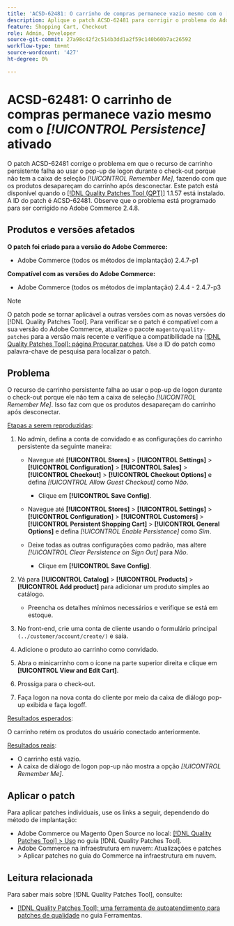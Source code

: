 ```yaml
---
title: 'ACSD-62481: O carrinho de compras permanece vazio mesmo com o [!UICONTROL Persistence] ativado'
description: Aplique o patch ACSD-62481 para corrigir o problema do Adobe Commerce em que o recurso de carrinho persistente falha ao usar o pop-up de logon durante a finalização da compra.
feature: Shopping Cart, Checkout
role: Admin, Developer
source-git-commit: 27a98c42f2c514b3dd1a2f59c140b60b7ac26592
workflow-type: tm+mt
source-wordcount: '427'
ht-degree: 0%

---
```



# ACSD-62481: O carrinho de compras permanece vazio mesmo com o *[!UICONTROL Persistence]* ativado

O patch ACSD-62481 corrige o problema em que o recurso de carrinho persistente falha ao usar o pop-up de logon durante o check-out porque não tem a caixa de seleção *[!UICONTROL Remember Me]*, fazendo com que os produtos desapareçam do carrinho após desconectar. Este patch está disponível quando o [[!DNL Quality Patches Tool (QPT)]](/help/tools/quality-patches-tool/quality-patches-tool-to-self-serve-quality-patches.md) 1.1.57 está instalado. A ID do patch é ACSD-62481. Observe que o problema está programado para ser corrigido no Adobe Commerce 2.4.8.

## Produtos e versões afetados

**O patch foi criado para a versão do Adobe Commerce:**

* Adobe Commerce (todos os métodos de implantação) 2.4.7-p1

**Compatível com as versões do Adobe Commerce:**

* Adobe Commerce (todos os métodos de implantação) 2.4.4 - 2.4.7-p3

>[!NOTE]
>
>O patch pode se tornar aplicável a outras versões com as novas versões do [!DNL Quality Patches Tool]. Para verificar se o patch é compatível com a sua versão do Adobe Commerce, atualize o pacote `magento/quality-patches` para a versão mais recente e verifique a compatibilidade na [[!DNL Quality Patches Tool]: página Procurar patches](https://experienceleague.adobe.com/tools/commerce-quality-patches/index.html). Use a ID do patch como palavra-chave de pesquisa para localizar o patch.

## Problema

O recurso de carrinho persistente falha ao usar o pop-up de logon durante o check-out porque ele não tem a caixa de seleção *[!UICONTROL Remember Me]*. Isso faz com que os produtos desapareçam do carrinho após desconectar.

<u>Etapas a serem reproduzidas</u>:

1. No admin, defina a conta de convidado e as configurações do carrinho persistente da seguinte maneira:

   * Navegue até **[!UICONTROL Stores]** > **[!UICONTROL Settings]** > **[!UICONTROL Configuration]** > **[!UICONTROL Sales]** > **[!UICONTROL Checkout]** > **[!UICONTROL Checkout Options]** e defina *[!UICONTROL Allow Guest Checkout]* como *Não*.

      * Clique em **[!UICONTROL Save Config]**.

   * Navegue até **[!UICONTROL Stores]** > **[!UICONTROL Settings]** > **[!UICONTROL Configuration]** > **[!UICONTROL Customers]** > **[!UICONTROL Persistent Shopping Cart]** > **[!UICONTROL General Options]** e defina *[!UICONTROL Enable Persistence]* como *Sim*.
   * Deixe todas as outras configurações como padrão, mas altere *[!UICONTROL Clear Persistence on Sign Out]* para *Não*.

      * Clique em **[!UICONTROL Save Config]**.

1. Vá para **[!UICONTROL Catalog]** > **[!UICONTROL Products]** > **[!UICONTROL Add product]** para adicionar um produto simples ao catálogo.

   * Preencha os detalhes mínimos necessários e verifique se está em estoque.

1. No front-end, crie uma conta de cliente usando o formulário principal `(../customer/account/create/)` e saia.
1. Adicione o produto ao carrinho como convidado.
1. Abra o minicarrinho com o ícone na parte superior direita e clique em **[!UICONTROL View and Edit Cart]**.
1. Prossiga para o check-out.
1. Faça logon na nova conta do cliente por meio da caixa de diálogo pop-up exibida e faça logoff.

<u>Resultados esperados</u>:

O carrinho retém os produtos do usuário conectado anteriormente.

<u>Resultados reais</u>:

* O carrinho está vazio.
* A caixa de diálogo de logon pop-up não mostra a opção *[!UICONTROL Remember Me]*.

## Aplicar o patch

Para aplicar patches individuais, use os links a seguir, dependendo do método de implantação:

* Adobe Commerce ou Magento Open Source no local: [[!DNL Quality Patches Tool] > Uso](/help/tools/quality-patches-tool/usage.md) no guia [!DNL Quality Patches Tool].
* Adobe Commerce na infraestrutura em nuvem: Atualizações e patches > Aplicar patches no guia do Commerce na infraestrutura em nuvem.

## Leitura relacionada

Para saber mais sobre [!DNL Quality Patches Tool], consulte:

* [[!DNL Quality Patches Tool]: uma ferramenta de autoatendimento para patches de qualidade](/help/tools/quality-patches-tool/quality-patches-tool-to-self-serve-quality-patches.md) no guia Ferramentas.
